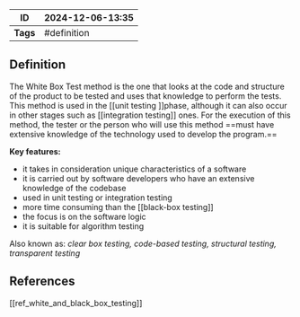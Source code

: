 | ID       | 2024-12-06-13:35 |
| -------- | ---------------- |
| **Tags** | #definition      |
## Definition

The White Box Test method is the one that looks at the code and structure of the product to be tested and uses that knowledge to perform the tests. This method is used in the [[unit testing ]]phase, although it can also occur in other stages such as [[integration testing]] ones. For the execution of this method, the tester or the person who will use this method ==must have extensive knowledge of the technology used to develop the program.==

**Key features:**
- it takes in consideration unique characteristics of a software
- it is carried out by software developers who have an extensive knowledge of the codebase
- used in unit testing or integration testing
- more time consuming than the [[black-box testing]]
- the focus is on the software logic
- it is suitable for algorithm testing

Also known as: *clear box testing, code-based testing, structural testing, transparent testing*
## References
[[ref_white_and_black_box_testing]]
